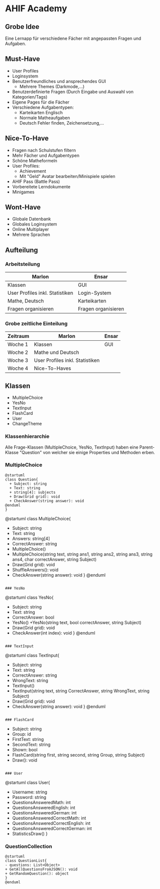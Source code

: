 # AHIF Academy

## Grobe Idee

Eine Lernapp für verschiedene Fächer mit angepassten Fragen und Aufgaben.

## Must-Have


- User Profiles
- Loginsystem
- Benutzerfreundliches und ansprechendes GUI
  - Mehrere Themes (Darkmode,...)
- Benutzerdefinierte Fragen (Durch Eingabe und Auswahl von Kategorien/Tags)
- Eigene Pages für die Fächer
- Verschiedene Aufgabentypen:
  - Karteikarten Englisch
  - Normale Matheaufgaben
  - Deutsch Fehler finden, Zeichensetzung,...


## Nice-To-Have

- Fragen nach Schulstufen filtern
- Mehr Fächer und Aufgabentypen
- Schöne Matheformeln
- User Profiles:
  - Achievement
  - Mit "Geld" Avatar bearbeiten/Minispiele spielen
- AHIF Pass (Battle Pass)
- Vorbereitete Lerndokumente
- Minigames

## Wont-Have

- Globale Datenbank
- Globales Loginsystem
- Online Multiplayer
- Mehrere Sprachen

## Aufteilung

### Arbeitsteilung

| Marlon                          | Ensar               |
| ------------------------------- | ------------------- |
| Klassen                         | GUI                 |
| User Profiles inkl. Statistiken | Login-System        |
| Mathe, Deutsch                  | Karteikarten        |
| Fragen organisieren             | Fragen organisieren |

### Grobe zeitliche Einteilung

| Zeitraum | Marlon                          | Ensar |
| -------- | ------------------------------- | ----- |
| Woche 1  | Klassen                         | GUI   |
| Woche 2  | Mathe und Deutsch               |       |
| Woche 3  | User Profiles inkl. Statistiken |       |
| Woche 4  | Nice-To-Haves                   |       |

## Klassen

- MultipleChoice
- YesNo 
- TextInput
- FlashCard
- User
- ChangeTheme

### Klassenhierarchie

Alle Frage-Klassen (MultipleChoice, YesNo, TextInput) haben eine Parent-Klasse "Question" von welcher sie einige Properties und Methoden erben.

### MultipleChoice

```
@startuml
class Question{
  + Subject: string
  + Text: string
  + string[4]: subjects
  + Draw(Grid grid): void
  + CheckAnswer(string answer): void
@enduml
}
```
@startuml
class MultipleChoice{
+ Subject: string
+ Text: string
+ Answers: string[4]
+ CorrectAnswer: string
+ MultipleChoice()
+ MultipleChoice(string text, string ans1, string ans2, string ans3, string ans4, char correctAnswer, string Subject)
+ Draw(Grid grid): void
+ ShuffleAnswers(): void
+ CheckAnswer(string answer): void
}
@enduml
```

### YesNo

```
@startuml
class YesNo{
+ Subject: string
+ Text: string
+ CorrectAnswer: bool
+ YesNo()
+YesNo(string text, bool correctAnswer, string Subject)
+ Draw(Grid grid): void
+ CheckAnswer(int index): void
}
@enduml
```

### TextInput

```
@startuml
class TextInput{
+ Subject: string
+ Text: string
+ CorrectAnswer: string
+ WrongText: string
+ TextInput()
+ TextInput(string text, string CorrectAnswer, string WrongText, string Subject)
+ Draw(Grid grid): void
+ CheckAnswer(string answer): void
}
@enduml
```

### FlashCard

```
+ Subject: string
+ Group: id
+ FirstText: string
+ SecondText: string
+ Shown: bool
+ FlashCard(string first, string second, string Group, string Subject)
+ Draw(): void
```

### User

```
@startuml
class User{
+ Username: string
+ Password: string
+ QuestionsAnsweredMath: int
+ QuestionsAnsweredEnglish: int
+ QuestionsAnsweredGerman: int
+ QuestionsAnsweredCorrectMath: int
+ QuestionsAnsweredCorrectEnglish: int
+ QuestionsAnsweredCorrectGerman: int
+ StatisticsDraw()
}

### QuestionCollection
```
@startuml
class QuestionList{
- questions: List<Object>
+ GetAllQuestionsFromJSON(): void
+ GetRandomQuestion(): object
}
@enduml
```
